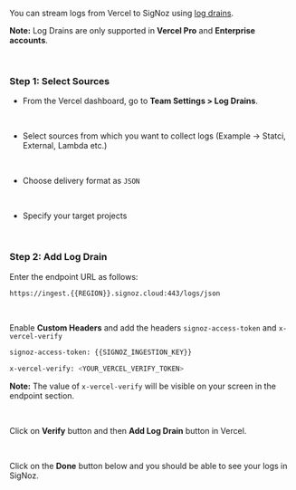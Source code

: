 
You can stream logs from Vercel to SigNoz using [log drains](https://vercel.com/docs/observability/log-drains-overview/log-drains#configure-a-log-drain).

**Note:** Log Drains are only supported in **Vercel Pro** and **Enterprise accounts**.

&nbsp;

### Step 1: Select Sources

* From the Vercel dashboard, go to **Team Settings > Log Drains**.

&nbsp;

* Select sources from which you want to collect logs (Example -> Statci, External, Lambda etc.)

&nbsp;

* Choose delivery format as `JSON`

&nbsp;

* Specify your target projects

&nbsp;

### Step 2: Add Log Drain

Enter the endpoint URL as follows:
```bash
https://ingest.{{REGION}}.signoz.cloud:443/logs/json
```
&nbsp;

Enable **Custom Headers** and add the headers `signoz-access-token` and `x-vercel-verify`
```bash
signoz-access-token: {{SIGNOZ_INGESTION_KEY}}
```
```bash
x-vercel-verify: <YOUR_VERCEL_VERIFY_TOKEN>
```
**Note:** The value of `x-vercel-verify` will be visible on your screen in the endpoint section.

&nbsp;

Click on **Verify** button and then **Add Log Drain** button in Vercel.

&nbsp;

Click on the **Done** button below and you should be able to see your logs in SigNoz.

